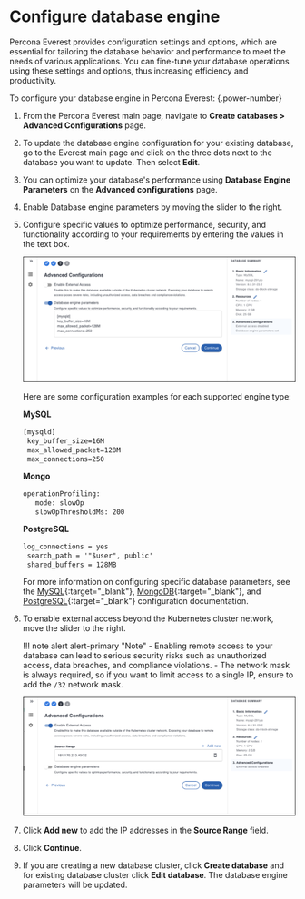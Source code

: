 # Configure database engine 

Percona Everest provides configuration settings and options, which are essential for tailoring the database behavior and performance to meet the needs of various applications. You can fine-tune your database operations using these settings and options, thus increasing efficiency and productivity.

To configure your database engine in Percona Everest:
{.power-number}

1. From the Percona Everest main page, navigate to **Create databases > Advanced Configurations** page.
2. To update the database engine configuration for your existing database, go to the Everest main page and click on the three dots next to the database you want to update. Then select **Edit**.
3. You can optimize your database's performance using **Database Engine Parameters** on the **Advanced configurations** page.
4. Enable Database engine parameters by moving the slider to the right.
5. Configure specific values to optimize performance, security, and functionality according to your requirements by entering the values in the text box.

    ![!image](../images/everest_adv_config.png)

    Here are some configuration examples for each supported engine type:

    **MySQL** 
    <pre><code>[mysqld]
    key_buffer_size=16M
    max_allowed_packet=128M
    max_connections=250</pre></code>

    **Mongo**
    <pre><code>operationProfiling:
      mode: slowOp
      slowOpThresholdMs: 200</pre></code>

    **PostgreSQL**
    <pre><code>log_connections = yes
    search_path = '"$user", public'
    shared_buffers = 128MB</pre></code>

    For more information on configuring specific database parameters, see the [MySQL](https://dev.mysql.com/doc/refman/8.0/en/option-files.html){:target="_blank"}, [MongoDB](https://www.mongodb.com/docs/manual/reference/configuration-options/){:target="_blank"}, and [PostgreSQL](https://www.postgresql.org/docs/current/config-setting.html#CONFIG-SETTING-CONFIGURATION-FILE){:target="_blank"} configuration documentation.

6. To enable external access beyond the Kubernetes cluster network, move the slider to the right.

    !!! note alert alert-primary "Note"
        - Enabling remote access to your database can lead to serious security risks such as unauthorized access, data breaches, and compliance violations.
        - The network mask is always required, so if you want to limit access to a single IP, ensure to add the `/32` network mask.

    
    ![!image](../images/everest_adv_config_ip_source.png)

7. Click **Add new** to add the IP addresses in the **Source Range** field.

8. Click **Continue**.

9. If you are creating a new database cluster, click **Create database** and for existing database cluster click **Edit database**. The database engine parameters will be updated.
